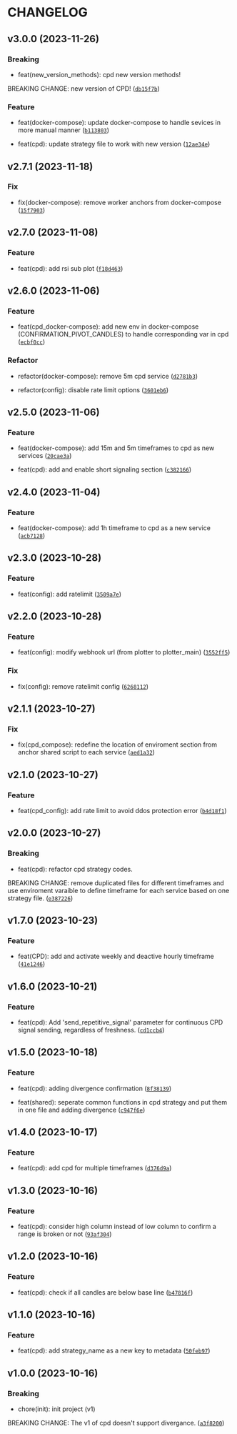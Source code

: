 # CHANGELOG



## v3.0.0 (2023-11-26)

### Breaking

* feat(new_version_methods): cpd new version methods!

BREAKING CHANGE: new version of CPD! ([`db15f7b`](https://github.com/tradefreq/cpd_strategy/commit/db15f7b7ae8bdaab5d1c6cc229dcdd41648eaa75))

### Feature

* feat(docker-compose): update docker-compose to handle sevices in more manual manner ([`b113803`](https://github.com/tradefreq/cpd_strategy/commit/b1138034dd11b6c0388164fd51d8eabcb6353b96))

* feat(cpd): update strategy file to work with new version ([`12ae34e`](https://github.com/tradefreq/cpd_strategy/commit/12ae34ea5a0849a68b04787663e83da306045f3a))


## v2.7.1 (2023-11-18)

### Fix

* fix(docker-compose): remove worker anchors from docker-compose ([`15f7903`](https://github.com/tradefreq/cpd_strategy/commit/15f79031102286524633b4019627d412c282f4bd))


## v2.7.0 (2023-11-08)

### Feature

* feat(cpd): add rsi sub plot ([`f18d463`](https://github.com/tradefreq/cpd_strategy/commit/f18d4636346eab3b1f6d6c4602477a8287fcc836))


## v2.6.0 (2023-11-06)

### Feature

* feat(cpd_docker-compose): add new env in docker-compose (CONFIRMATION_PIVOT_CANDLES) to handle corresponding var in cpd ([`ecbf0cc`](https://github.com/tradefreq/cpd_strategy/commit/ecbf0cc6f0e93c687d93610bd8252e379f857f41))

### Refactor

* refactor(docker-compose): remove 5m cpd service ([`d2781b3`](https://github.com/tradefreq/cpd_strategy/commit/d2781b3d9dc55665fe2594de4af367a63a7a755d))

* refactor(config): disable rate limit options ([`3601eb6`](https://github.com/tradefreq/cpd_strategy/commit/3601eb6abbc299e8122be444791c20d8f7fbb91c))


## v2.5.0 (2023-11-06)

### Feature

* feat(docker-compose): add 15m and 5m timeframes to cpd as new services ([`20cae3a`](https://github.com/tradefreq/cpd_strategy/commit/20cae3ac4a66cb2a16ad6f99003c455bd79129e6))

* feat(cpd): add and enable short signaling section ([`c382166`](https://github.com/tradefreq/cpd_strategy/commit/c382166627b6983910f89f0d2e1dd7f9aba4d3e0))


## v2.4.0 (2023-11-04)

### Feature

* feat(docker-compose): add 1h timeframe to cpd as a new service ([`acb7128`](https://github.com/tradefreq/cpd_strategy/commit/acb71284188007e47ce2279a1a055731984e2919))


## v2.3.0 (2023-10-28)

### Feature

* feat(config): add ratelimit ([`3509a7e`](https://github.com/tradefreq/cpd_strategy/commit/3509a7eb11b464b71f4f59ced925ea80d7f39045))


## v2.2.0 (2023-10-28)

### Feature

* feat(config): modify webhook url (from plotter to plotter_main) ([`3552ff5`](https://github.com/tradefreq/cpd_strategy/commit/3552ff5a4afde2b3d2e8fe15f34492110057c767))

### Fix

* fix(config): remove ratelimit config ([`6268112`](https://github.com/tradefreq/cpd_strategy/commit/62681126e7c84ec42960db844bb5605fca42493e))


## v2.1.1 (2023-10-27)

### Fix

* fix(cpd_compose): redefine the location of enviroment section from anchor shared script to each service ([`aed1a32`](https://github.com/tradefreq/cpd_strategy/commit/aed1a32a5eddae7f8a6408857c4c99fa6d9aa48d))


## v2.1.0 (2023-10-27)

### Feature

* feat(cpd_config): add rate limit to avoid ddos protection error ([`b4d18f1`](https://github.com/tradefreq/cpd_strategy/commit/b4d18f18926df0189d11a08e0881f53336c199e3))


## v2.0.0 (2023-10-27)

### Breaking

* feat(cpd): refactor cpd strategy codes.

BREAKING CHANGE: remove duplicated files for different timeframes and use enviroment varaible to define timeframe for each service based on one strategy file. ([`e387226`](https://github.com/tradefreq/cpd_strategy/commit/e38722679a47f26a725488a45b68bbe56bd87967))


## v1.7.0 (2023-10-23)

### Feature

* feat(CPD): add and activate weekly and deactive hourly timeframe ([`41e1246`](https://github.com/tradefreq/cpd_strategy/commit/41e12464187084855d86ad6b1ff15347e781e9e5))


## v1.6.0 (2023-10-21)

### Feature

* feat(cpd): Add &#39;send_repetitive_signal&#39; parameter for continuous CPD signal sending, regardless of freshness. ([`cd1ccb4`](https://github.com/tradefreq/cpd_strategy/commit/cd1ccb4167314b36f43701934263eb652b2e6706))


## v1.5.0 (2023-10-18)

### Feature

* feat(cpd): adding divergence confirmation ([`8f38139`](https://github.com/tradefreq/cpd_strategy/commit/8f381394b31f98182d875b8482739a5cdef9dde2))

* feat(shared): seperate common functions in cpd strategy and put them in one file and adding divergence ([`c947f6e`](https://github.com/tradefreq/cpd_strategy/commit/c947f6e350c70c5841a1f61e939001ea0ef1526f))


## v1.4.0 (2023-10-17)

### Feature

* feat(cpd): add cpd for multiple timeframes ([`d376d9a`](https://github.com/tradefreq/cpd_strategy/commit/d376d9a900cd225a39818f3b5395e8b1b638b1ed))


## v1.3.0 (2023-10-16)

### Feature

* feat(cpd): consider high column instead of low column to confirm a range is broken or not ([`93af304`](https://github.com/tradefreq/cpd_strategy/commit/93af3040819044e9cb9d20431be247073ad5a6dd))


## v1.2.0 (2023-10-16)

### Feature

* feat(cpd): check if all candles are below base line ([`b47816f`](https://github.com/tradefreq/cpd_strategy/commit/b47816f003f8d588e8e5248202e78c9daeb998ad))


## v1.1.0 (2023-10-16)

### Feature

* feat(cpd): add strategy_name as a new key to metadata ([`50feb97`](https://github.com/tradefreq/cpd_strategy/commit/50feb973b444ef20b83ee6a2d189566a378415f7))


## v1.0.0 (2023-10-16)

### Breaking

* chore(init): init project (v1)

BREAKING CHANGE: The v1 of cpd doesn&#39;t support divergance. ([`a3f8200`](https://github.com/tradefreq/cpd_strategy/commit/a3f82006abad17b0b638e4f28f80bb962a3a13ed))
